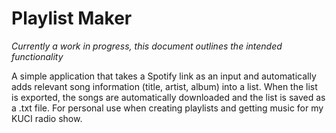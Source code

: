 # Playlist Maker
 
*Currently a work in progress, this document outlines the intended functionality*

A simple application that takes a Spotify link as an input and automatically adds relevant song information (title, artist, album) into a list. When the list is exported, the songs are automatically downloaded and the list is saved as a .txt file. For personal use when creating playlists and getting music for my KUCI radio show.